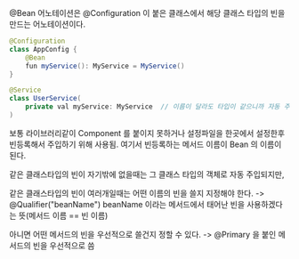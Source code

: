 
@Bean 어노테이션은 @Configuration 이 붙은 클래스에서 해당 클래스 타입의 빈을 만드는 어노테이션이다.

```java
@Configuration
class AppConfig {
    @Bean
    fun myService(): MyService = MyService()
}

@Service
class UserService(
    private val myService: MyService  // 이름이 달라도 타입이 같으니까 자동 주입됨
)

```

보통 라이브러리같이 Component 를 붙이지 못하거나 설정파일을 한곳에서 설정한후 빈등록해서 주입하기 위해 사용됨. 여기서 빈등록하는 메서드 이름이 Bean 의 이름이 된다.

같은 클래스타입의 빈이 자기밖에 없을때는 그 클래스 타입의 객체로 자동 주입되지만,

같은 클래스타입의 빈이 여러개일때는 어떤 이름의 빈을 쓸지 지정해야 한다. 
-> @Qualifier("beanName") beanName 이라는 메서드에서 태어난 빈을 사용하겠다는 뜻(메서드 이름 == 빈 이름)

아니면 어떤 메서드의 빈을 우선적으로 쓸건지 정할 수 있다.
-> @Primary 을 붙인 메서드의 빈을 우선적으로 씀 